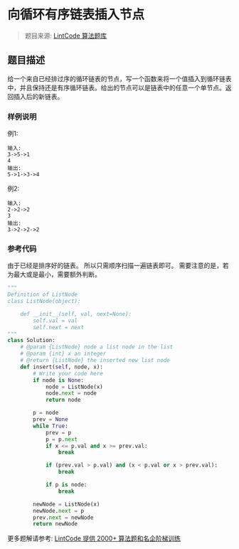 # 向循环有序链表插入节点
 > 题目来源: [LintCode 算法题库](https://www.lintcode.com/problem/insert-into-a-cyclic-sorted-list/?utm_source=sc-github-wzz)
 ## 题目描述
 给一个来自已经排过序的循环链表的节点，写一个函数来将一个值插入到循环链表中，并且保持还是有序循环链表。给出的节点可以是链表中的任意一个单节点。返回插入后的新链表。
 ### 样例说明
 例1:
```
输入:
3->5->1
4
输出:
5->1->3->4
```

例2:
```
输入:
2->2->2
3
输出:
3->2->2->2
```

 ### 参考代码
 由于已经是排序好的链表。
所以只需顺序扫描一遍链表即可。
需要注意的是，若为最大或是最小，需要额外判断。
```python
"""
Definition of ListNode
class ListNode(object):

    def __init__(self, val, next=None):
        self.val = val
        self.next = next
"""
class Solution:
    # @param {ListNode} node a list node in the list
    # @param {int} x an integer
    # @return {ListNode} the inserted new list node
    def insert(self, node, x):
        # Write your code here
        if node is None:
            node = ListNode(x)
            node.next = node
            return node

        p = node
        prev = None
        while True:
            prev = p
            p = p.next
            if x <= p.val and x >= prev.val:
                break

            if (prev.val > p.val) and (x < p.val or x > prev.val):
                break

            if p is node:
                break

        newNode = ListNode(x)
        newNode.next = p
        prev.next = newNode
        return newNode
```
 更多题解请参考: [LintCode 提供 2000+ 算法题和名企阶梯训练](https://www.lintcode.com/problem/?utm_source=sc-github-wzz)